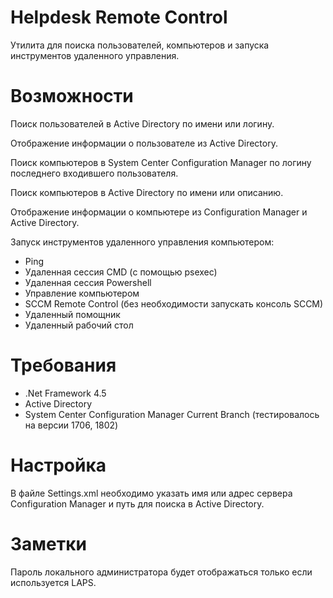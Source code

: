 ﻿# Helpdesk Remote Control

Утилита для поиска пользователей, компьютеров и запуска инструментов удаленного управления.

# Возможности

Поиск пользователей в Active Directory по имени или логину.

Отображение информации о пользователе из Active Directory.

Поиск компьютеров в System Center Configuration Manager по логину последнего входившего пользователя.

Поиск компьютеров в Active Directory по имени или описанию.

Отображение информации о компьютере из Configuration Manager и Active Directory.

Запуск инструментов удаленного управления компьютером:
- Ping
- Удаленная сессия CMD (с помощью psexec)
- Удаленная сессия Powershell
- Управление компьютером
- SCCM Remote Control (без необходимости запускать консоль SCCM)
- Удаленный помощник
- Удаленный рабочий стол

# Требования

- .Net Framework 4.5
- Active Directory
- System Center Configuration Manager Current Branch (тестировалось на версии 1706, 1802)

# Настройка

В файле Settings.xml необходимо указать имя или адрес сервера Configuration Manager и путь для поиска в Active Directory.

# Заметки

Пароль локального администратора будет отображаться только если используется LAPS.
